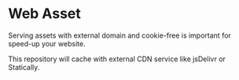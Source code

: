# Web Asset
Serving assets with external domain and cookie-free is important for speed-up your website.

This repository will cache with external CDN service like jsDelivr or Statically.
